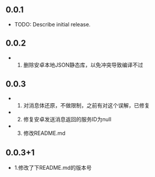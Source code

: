 ## 0.0.1

* TODO: Describe initial release.

## 0.0.2

* 1. 删除安卓本地JSON静态库，以免冲突导致编译不过

## 0.0.3

* 1. 对消息体还原，不做限制，之前有对这个误解，已修复
* 2. 修复安卓发送消息返回的服务ID为null
* 3. 修改README.md

## 0.0.3+1
* 1.修改了下README.md的版本号